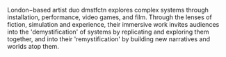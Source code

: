 London−based artist duo dmstfctn explores complex systems through installation, performance, video games, and film. Through the lenses of fiction, simulation and experience, their immersive work invites audiences into the 'demystification' of systems by replicating and exploring them together, and into their 'remystification' by building new narratives and worlds atop them.
